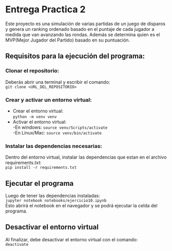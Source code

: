 # Entrega Practica 2
Este proyecto es una simulación de varias partidas de un juego de disparos y genera un ranking ordenado basado en el puntaje de cada jugador a medida que van avanzando las rondas. Además se determina quien es el MVP(Mejor Jugador del Partido) basado en su puntuación. <br />

## **Requisitos para la ejecución del programa:**
### **Clonar el repositorio:** 
Deberás abrir una terminal y escribir el comando: <br />
    `git clone <URL_DEL_REPOSITORIO>`

### **Crear y activar un entorno virtual:**
* Crear el entorno virtual:  
    `python -m venv venv`
* Activar el entorno virtual:  
    -En windows:  `source venv/Scripts/activate` <br />
    -En Linux/Mac:  `source venv/bin/activate`

### **Instalar las dependencias necesarias:**
Dentro del entorno virtual, instalar las dependencias que estan en el archivo requirements.txt:  <br />
    `pip install -r requirements.txt`

## **Ejecutar el programa**
Luego de tener las dependencias instaladas: <br />
    `jupyter notebook notebooks/ejercicio10.ipynb` <br />
Esto abrirá el notebook en el navegador y se podrá ejecutar la celda del programa.

## **Desactivar el entorno virtual**
Al finalizar, debe desactivar el entorno virtual con el comando: <br/>
    `deactivate`